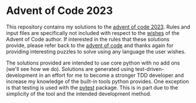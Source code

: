 # Advent of Code 2023

This repository contains my solutions to the
[advent of code 2023](https://adventofcode.com/2023).  Rules and input files
are specifically not included with respect to the
[wishes](https://adventofcode.com/2023/about) of the Advent of Code author. If
interested in the rules that these solutions provide, please refer back to the
[advent of code](https://adventofcode.com) and thanks again for providing
interesting puzzles to solve using any language the user wishes.

The solutions provided are intended to use core python with no add ons (we'll
see how we do). Solutions are generated using test-driven-development in an
effort for me to become a stronger TDD developer and increase my knowledge of
the built-in tools python provides. One exception is that testing is used with
the [pytest](https://docs.pytest.org/) package. This is in part due to the
simplicity of the tool and the intended development method.
